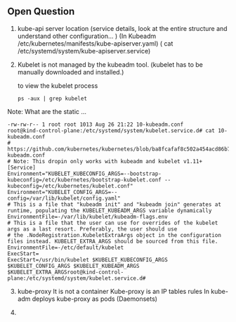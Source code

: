 ## Open Question

1. kube-api server location (service details, look at the entire structure and understand other configuration... ) 
   (In Kubeadm /etc/kubernetes/manifests/kube-apiserver.yaml)
    ( cat /etc/systemd/system/kube-apiserver.service)

2. Kubelet is not managed by the kubeadm tool.
   (kubelet has to be manually downloaded and installed.)

   to view the kubelet process
   ```
   ps -aux | grep kubelet
   ```
Note: What are the static ... 
```
-rw-rw-r-- 1 root root 1013 Aug 26 21:22 10-kubeadm.conf
root@kind-control-plane:/etc/systemd/system/kubelet.service.d# cat 10-kubeadm.conf
# https://github.com/kubernetes/kubernetes/blob/ba8fcafaf8c502a454acd86b728c857932555315/build/debs/10-kubeadm.conf
# Note: This dropin only works with kubeadm and kubelet v1.11+
[Service]
Environment="KUBELET_KUBECONFIG_ARGS=--bootstrap-kubeconfig=/etc/kubernetes/bootstrap-kubelet.conf --kubeconfig=/etc/kubernetes/kubelet.conf"
Environment="KUBELET_CONFIG_ARGS=--config=/var/lib/kubelet/config.yaml"
# This is a file that "kubeadm init" and "kubeadm join" generates at runtime, populating the KUBELET_KUBEADM_ARGS variable dynamically
EnvironmentFile=-/var/lib/kubelet/kubeadm-flags.env
# This is a file that the user can use for overrides of the kubelet args as a last resort. Preferably, the user should use
# the .NodeRegistration.KubeletExtraArgs object in the configuration files instead. KUBELET_EXTRA_ARGS should be sourced from this file.
EnvironmentFile=-/etc/default/kubelet
ExecStart=
ExecStart=/usr/bin/kubelet $KUBELET_KUBECONFIG_ARGS $KUBELET_CONFIG_ARGS $KUBELET_KUBEADM_ARGS $KUBELET_EXTRA_ARGSroot@kind-control-plane:/etc/systemd/system/kubelet.service.d#

```


3. kube-proxy
It is not a container
Kube-proxy is an IP tables rules 
In kube-adm deploys kube-proxy as pods (Daemonsets)

4. 


